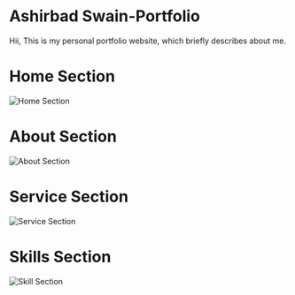 # Ashirbad Swain-Portfolio
 Hii, This is my personal portfolio website, which briefly describes about me.
 
# Home Section

![Home Section](https://user-images.githubusercontent.com/36065206/94988990-fa6eea80-058e-11eb-9282-8cf7ba7603cc.png)

# About Section
![About Section](https://user-images.githubusercontent.com/36065206/94988993-fd69db00-058e-11eb-86cb-34ee7ae79034.png)

# Service Section
![Service Section](https://user-images.githubusercontent.com/36065206/94988996-ff339e80-058e-11eb-873d-82c8d03b604b.png)

# Skills Section
![Skill Section](https://user-images.githubusercontent.com/36065206/94988998-0064cb80-058f-11eb-8fdc-d83e7f4cb0f7.png)
